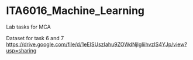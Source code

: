 # ITA6016_Machine_Learning
Lab tasks for MCA


Dataset for task 6 and 7
https://drive.google.com/file/d/1eEISUszIahu9ZOWdNjlgliihvzIS4YJp/view?usp=sharing

